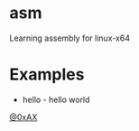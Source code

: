asm
==============

Learning assembly for linux-x64

Examples
==============

  * hello - hello world

[@0xAX](https://twitter.com/0xAX)
